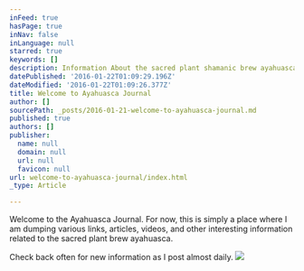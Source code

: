 ```yaml
---
inFeed: true
hasPage: true
inNav: false
inLanguage: null
starred: true
keywords: []
description: Information About the sacred plant shamanic brew ayahuasca from the Amazon
datePublished: '2016-01-22T01:09:29.196Z'
dateModified: '2016-01-22T01:09:26.377Z'
title: Welcome to Ayahuasca Journal
author: []
sourcePath: _posts/2016-01-21-welcome-to-ayahuasca-journal.md
published: true
authors: []
publisher:
  name: null
  domain: null
  url: null
  favicon: null
url: welcome-to-ayahuasca-journal/index.html
_type: Article

---
```

Welcome to the Ayahuasca Journal. For now, this is simply a place where I am dumping various links, articles, videos, and other interesting information related to the sacred plant brew ayahuasca.

Check back often for new information as I post almost daily.
![](https://s3-us-west-2.amazonaws.com/the-grid-img/p/f09ffdde8331e4eed484c3d2c17a30659484b609.jpg)